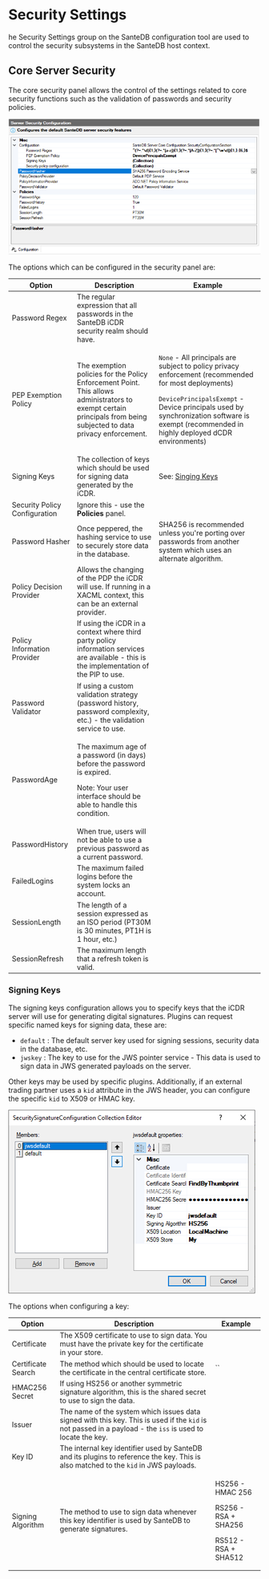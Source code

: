 # Security Settings

he Security Settings group on the SanteDB configuration tool are used to control the security subsystems in the SanteDB host context.

## Core Server Security

The core security panel allows the control of the settings related to core security functions such as the validation of passwords and security policies.

![](<../../../../.gitbook/assets/image (427) (1) (1) (1) (1) (1) (1) (1).png>)

The options which can be configured in the security panel are:

| Option                        | Description                                                                                                                                                        | Example                                                                                                                                                                                                                                                                            |
| ----------------------------- | ------------------------------------------------------------------------------------------------------------------------------------------------------------------ | ---------------------------------------------------------------------------------------------------------------------------------------------------------------------------------------------------------------------------------------------------------------------------------- |
| Password Regex                | The regular expression that all passwords in the SanteDB iCDR security realm should have.                                                                          |                                                                                                                                                                                                                                                                                    |
| PEP Exemption Policy          | The exemption policies for the Policy Enforcement Point. This allows administrators to exempt certain principals from being subjected to data privacy enforcement. | <p><code>None</code> - All principals are subject to policy privacy enforcement (recommended for most deployments)</p><p><code>DevicePrincipalsExempt</code> - Device principals used by synchronization software is exempt (recommended in highly deployed dCDR environments)</p> |
| Signing Keys                  | The collection of keys which should be used for signing data generated by the iCDR.                                                                                | See: [Singing Keys](./#undefined)                                                                                                                                                                                                                                                  |
| Security Policy Configuration | Ignore this - use the **Policies** panel.                                                                                                                          |                                                                                                                                                                                                                                                                                    |
| Password Hasher               | Once peppered, the hashing service to use to securely store data in the database.                                                                                  | SHA256 is recommended unless you're porting over passwords from another system which uses an alternate algorithm.                                                                                                                                                                  |
| Policy Decision Provider      | Allows the changing of the PDP the iCDR will use. If running in a XACML context, this can be an external provider.                                                 |                                                                                                                                                                                                                                                                                    |
| Policy Information Provider   | If using the iCDR in a context where third party policy information services are available - this is the implementation of the PIP to use.                         |                                                                                                                                                                                                                                                                                    |
| Password Validator            | If using a custom validation strategy (password history, password complexity, etc.) - the validation service to use.                                               |                                                                                                                                                                                                                                                                                    |
| PasswordAge                   | <p>The maximum age of a password (in days) before the password is expired. </p><p>Note: Your user interface should be able to handle this condition.</p>           |                                                                                                                                                                                                                                                                                    |
| PasswordHistory               | When true, users will not be able to use a previous password as a current password.                                                                                |                                                                                                                                                                                                                                                                                    |
| FailedLogins                  | The maximum failed logins before the system locks an account.                                                                                                      |                                                                                                                                                                                                                                                                                    |
| SessionLength                 | The length of a session expressed as an ISO period (PT30M is 30 minutes, PT1H is 1 hour, etc.)                                                                     |                                                                                                                                                                                                                                                                                    |
| SessionRefresh                | The maximum length that a refresh token is valid.                                                                                                                  |                                                                                                                                                                                                                                                                                    |

### Signing Keys

The signing keys configuration allows you to specify keys that the iCDR server will use for generating digital signatures. Plugins can request specific named keys for signing data, these are:

* `default` : The default server key used for signing sessions, security data in the database, etc.
* `jwskey` : The key to use for the JWS pointer service - This data is used to sign data in JWS generated payloads on the server.

Other keys may be used by specific plugins. Additionally, if an external trading partner uses a `kid` attribute in the JWS header, you can configure the specific `kid` to X509 or HMAC key.

![](<../../../../.gitbook/assets/image (430) (1) (1) (1) (1) (1) (1) (1).png>)

The options when configuring a key:

| Option             | Description                                                                                                                                                | Example                                                                       |
| ------------------ | ---------------------------------------------------------------------------------------------------------------------------------------------------------- | ----------------------------------------------------------------------------- |
| Certificate        | The X509 certificate to use to sign data. You must have the private key for the certificate in your store.                                                 |                                                                               |
| Certificate Search | The method which should be used to locate the certificate in the central certificate store.                                                                | ``                                                                            |
| HMAC256 Secret     | If using HS256 or another symmetric signature algorithm, this is the shared secret to use to sign the data.                                                |                                                                               |
| Issuer             | The name of the system which issues data signed with this key. This is used if the `kid` is not passed in a payload - the `iss` is used to locate the key. |                                                                               |
| Key ID             | The internal key identifier used by SanteDB and its plugins to reference the key. This is also matched to the `kid` in JWS payloads.                       |                                                                               |
| Signing Algorithm  | The method to use to sign data whenever this key identifier is used by SanteDB to generate signatures.                                                     | <p>HS256 - HMAC 256</p><p>RS256 - RSA + SHA256</p><p>RS512 - RSA + SHA512</p> |
